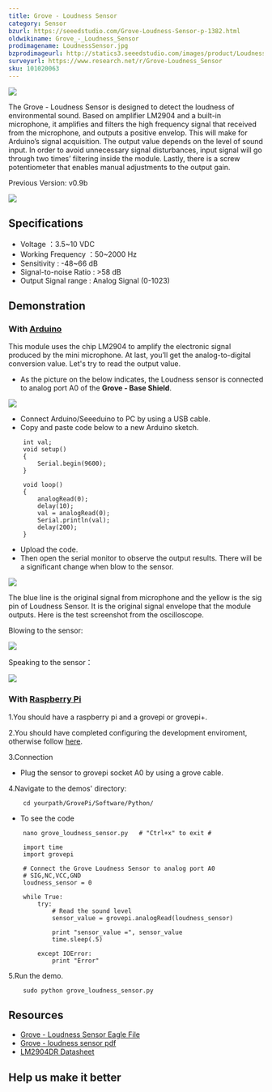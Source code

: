 ```yaml
---
title: Grove - Loudness Sensor
category: Sensor
bzurl: https://seeedstudio.com/Grove-Loudness-Sensor-p-1382.html
oldwikiname: Grove_-_Loudness_Sensor
prodimagename: LoudnessSensor.jpg
bzprodimageurl: http://statics3.seeedstudio.com/images/product/Loudness Sensor.jpg
surveyurl: https://www.research.net/r/Grove-Loudness_Sensor
sku: 101020063
---
```


![](/assets/Grove-Loudness_Sensor/img/LoudnessSensor.jpg)

The Grove - Loudness Sensor is designed to detect the loudness of environmental sound. Based on amplifier LM2904 and a built-in microphone, it amplifies and filters the high frequency signal that received from the microphone, and outputs a positive envelop. This will make for Arduino’s signal acquisition. The output value depends on the level of sound input. In order to avoid unnecessary signal disturbances, input signal will go through two times’ filtering inside the module. Lastly, there is a screw potentiometer that enables manual adjustments to the output gain.

Previous Version: v0.9b

[![](/assets/common/Get_One_Now_Banner.png)](http://www.seeedstudio.com/Grove-Loudness-Sensor-p-1382.html)

Specifications
--------------

-   Voltage ：3.5~10 VDC
-   Working Frequency ：50~2000 Hz
-   Sensitivity : -48~66 dB
-   Signal-to-noise Ratio : &gt;58 dB
-   Output Signal range : Analog Signal (0-1023)

Demonstration
-------------

### With [Arduino](/index.php?title=ArduinoAndaction=editAndredlink=1 "Arduino")

This module uses the chip LM2904 to amplify the electronic signal produced by the mini microphone. At last, you’ll get the analog-to-digital conversion value. Let's try to read the output value.

-   As the picture on the below indicates, the Loudness sensor is connected to analog port A0 of the **Grove - Base Shield**.

![](/assets/Grove-Loudness_Sensor/img/Loudness_Sensor_.JPG)

-   Connect Arduino/Seeeduino to PC by using a USB cable.
-   Copy and paste code below to a new Arduino sketch.

```
    int val;
    void setup()
    {
        Serial.begin(9600);
    }

    void loop()
    {
        analogRead(0);
        delay(10);
        val = analogRead(0);
        Serial.println(val);
        delay(200);
    }
```

-   Upload the code.
-   Then open the serial monitor to observe the output results. There will be a significant change when blow to the sensor.

![](/assets/Grove-Loudness_Sensor/img/Loudness_Sensor.jpg)

The blue line is the original signal from microphone and the yellow is the sig pin of Loudness Sensor. It is the original signal envelope that the module outputs. Here is the test screenshot from the oscilloscope.

Blowing to the sensor:

![](/assets/Grove-Loudness_Sensor/img/Loudness_Sensor_Test_1.bmp)

Speaking to the sensor：

![](/assets/Grove-Loudness_Sensor/img/Loudness_Sensor_Test_3.bmp)

### With [Raspberry Pi](/GrovePiPlus "GrovePi+")

1.You should have a raspberry pi and a grovepi or grovepi+.

2.You should have completed configuring the development enviroment, otherwise follow [here](/GrovePiPlus#Introducing_the_GrovePi.2B).

3.Connection

-   Plug the sensor to grovepi socket A0 by using a grove cable.

4.Navigate to the demos' directory:
```
    cd yourpath/GrovePi/Software/Python/
```

-   To see the code
```
    nano grove_loudness_sensor.py   # "Ctrl+x" to exit #
```
```
    import time
    import grovepi

    # Connect the Grove Loudness Sensor to analog port A0
    # SIG,NC,VCC,GND
    loudness_sensor = 0

    while True:
        try:
            # Read the sound level
            sensor_value = grovepi.analogRead(loudness_sensor)

            print "sensor_value =", sensor_value
            time.sleep(.5)

        except IOError:
            print "Error"
```

5.Run the demo.
```
    sudo python grove_loudness_sensor.py
```

Resources
--------

- [Grove - Loudness Sensor Eagle File](/assets/Grove-Loudness_Sensor/res/Grove-Loudness_Sensor_Eagle_File.zip)
- [Grove - loudness sensor pdf](/assets/Grove-Loudness_Sensor/res/Grove_loudness_sensor.pdf)
- [LM2904DR Datasheet](/assets/Grove-Loudness_Sensor/res/LM2904DR.pdf)

Help us make it better
-------------------------

<!-- This Markdown file was created from http://www.seeedstudio.com/wiki/Grove_-_Loudness_Sensor -->
